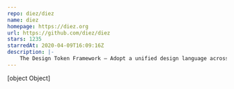 ```yaml
---
repo: diez/diez
name: diez
homepage: https://diez.org
url: https://github.com/diez/diez
stars: 1235
starredAt: 2020-04-09T16:09:16Z
description: |-
    The Design Token Framework — Adopt a unified design language across platforms, codebases, and teams
---
```


[object Object]
